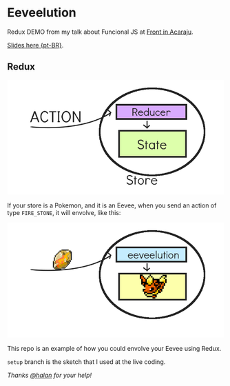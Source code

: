 # Eeveelution

Redux DEMO from my talk about Funcional JS at [Front in Acaraju](http://frontinaracaju.com.br/).

[Slides here {pt-BR}](http://marinalimeira.github.io/talk-funcional-js).

## Redux

![redux](images/redux-flow.png)

If your store is a Pokemon, and it is an Eevee, when you send an action of type `FIRE_STONE`, it will envolve, like this:

![redux](images/redux-eevee.png)

This repo is an example of how you could envolve your Eevee using Redux.

`setup` branch is the sketch that I used at the live coding.

*Thanks [@halan](http://github.com/halan/) for your help!*
